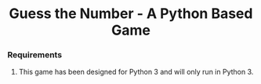 <div align="center"> <h1 align="center"> Guess the Number - A Python Based Game </h1> </div>

### Requirements 
1.	This game has been designed for Python 3 and will only run in Python 3.
